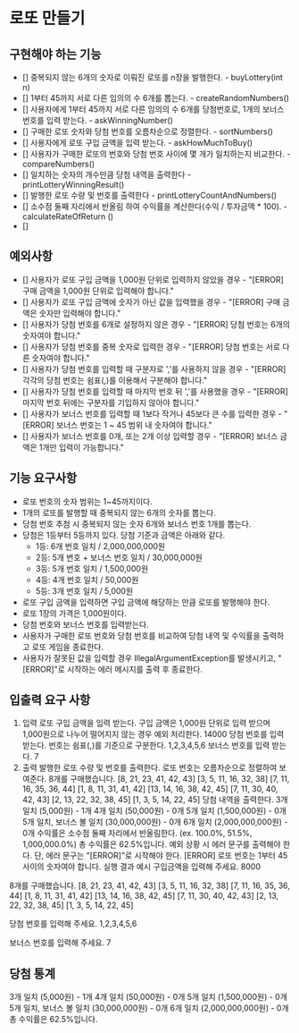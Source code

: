 # 로또 만들기

## 구현해야 하는 기능
* [] 중복되지 않는 6개의 숫자로 이뤄진 로또를 n장을 발행한다. - buyLottery(int n)
* [] 1부터 45까지 서로 다른 임의의 수 6개를 뽑는다. - createRandomNumbers()
* [] 사용자에게 1부터 45까지 서로 다른 임의의 수 6개를 당첨번호로, 1개의 보너스 번호를 입력 받는다. - askWinningNumber()
* [] 구매한 로또 숫자와 당첨 번호를 오름차순으로 정렬한다. - sortNumbers()
* [] 사용자에게 로또 구입 금액을 입력 받는다. - askHowMuchToBuy()
* [] 사용자가 구매한 로또의 번호와 당첨 번호 사이에 몇 개가 일치하는지 비교한다. - compareNumbers()
* [] 일치하는 숫자의 개수만큼 당첨 내역을 출력한다 - printLotteryWinningResult()
* [] 발행한 로또 수량 및 번호를 출력한다 - printLotteryCountAndNumbers()
* [] 소수점 둘째 자리에서 반올림 하여 수익률을 계산한다(수익 / 투자금액 * 100). - calculateRateOfReturn ()
* [] 

## 예외사항
- [] 사용자가 로또 구입 금액을 1,000원 단위로 입력하지 않았을 경우 - "[ERROR] 구매 금액을 1,000원 단위로 입력해야 합니다."
- [] 사용자가 로또 구입 금액에 숫자가 아닌 값을 입력했을 경우 - "[ERROR] 구매 금액은 숫자만 입력해야 합니다."
- [] 사용자가 당첨 번호를 6개로 설정하지 않은 경우 - "[ERROR] 당첨 번호는 6개의 숫자여야 합니다."
- [] 사용자가 당첨 번호를 중복 숫자로 입력한 경우 - "[ERROR] 당첨 번호는 서로 다른 숫자여야 합니다."
- [] 사용자가 당첨 번호를 입력할 때 구분자로 ','를 사용하지 않을 경우 - "[ERROR] 각각의 당첨 번호는 쉼표(,)를 이용해서 구분해야 합니다."
- [] 사용자가 당첨 번호를 입력할 때 마지막 번호 뒤 ','를 사용했을 경우 - "[ERROR] 마지막 번호 뒤에는 구분자를 기입하지 않아야 합니다."
- [] 사용자가 보너스 번호를 입력할 때 1보다 작거나 45보다 큰 수를 입력한 경우 - "[ERROR] 보너스 번호는 1 ~ 45 범위 내 숫자여야 합니다."
- [] 사용자가 보너스 번호를 0개, 또는 2개 이상 입력할 경우 - "[ERROR] 보너스 금액은 1개만 입력이 가능합니다."

## 기능 요구사항
- 로또 번호의 숫자 범위는 1~45까지이다.
- 1개의 로또를 발행할 때 중복되지 않는 6개의 숫자를 뽑는다.
- 당첨 번호 추첨 시 중복되지 않는 숫자 6개와 보너스 번호 1개를 뽑는다.
- 당첨은 1등부터 5등까지 있다. 당첨 기준과 금액은 아래와 같다.
    - 1등: 6개 번호 일치 / 2,000,000,000원
    - 2등: 5개 번호 + 보너스 번호 일치 / 30,000,000원
    - 3등: 5개 번호 일치 / 1,500,000원
    - 4등: 4개 번호 일치 / 50,000원
    - 5등: 3개 번호 일치 / 5,000원
- 로또 구입 금액을 입력하면 구입 금액에 해당하는 만큼 로또를 발행해야 한다.
- 로또 1장의 가격은 1,000원이다.
- 당첨 번호와 보너스 번호를 입력받는다.
- 사용자가 구매한 로또 번호와 당첨 번호를 비교하여 당첨 내역 및 수익률을 출력하고 로또 게임을 종료한다.
- 사용자가 잘못된 값을 입력할 경우 IllegalArgumentException를 발생시키고, "[ERROR]"로 시작하는 에러 메시지를 출력 후 종료한다.
  
## 입출력 요구 사항
1. 입력
   로또 구입 금액을 입력 받는다. 구입 금액은 1,000원 단위로 입력 받으며 1,000원으로 나누어 떨어지지 않는 경우 예외 처리한다.
         14000
         당첨 번호를 입력 받는다. 번호는 쉼표(,)를 기준으로 구분한다.
         1,2,3,4,5,6
         보너스 번호를 입력 받는다.
         7
2. 출력
   발행한 로또 수량 및 번호를 출력한다. 로또 번호는 오름차순으로 정렬하여 보여준다.
      8개를 구매했습니다.
      [8, 21, 23, 41, 42, 43]
      [3, 5, 11, 16, 32, 38]
      [7, 11, 16, 35, 36, 44]
      [1, 8, 11, 31, 41, 42]
      [13, 14, 16, 38, 42, 45]
      [7, 11, 30, 40, 42, 43]
      [2, 13, 22, 32, 38, 45]
      [1, 3, 5, 14, 22, 45]
   당첨 내역을 출력한다.
      3개 일치 (5,000원) - 1개
      4개 일치 (50,000원) - 0개
      5개 일치 (1,500,000원) - 0개
      5개 일치, 보너스 볼 일치 (30,000,000원) - 0개
      6개 일치 (2,000,000,000원) - 0개
   수익률은 소수점 둘째 자리에서 반올림한다. (ex. 100.0%, 51.5%, 1,000,000.0%)
      총 수익률은 62.5%입니다.
   예외 상황 시 에러 문구를 출력해야 한다. 단, 에러 문구는 "[ERROR]"로 시작해야 한다.
      [ERROR] 로또 번호는 1부터 45 사이의 숫자여야 합니다.
   실행 결과 예시
      구입금액을 입력해 주세요.
      8000

8개를 구매했습니다.
[8, 21, 23, 41, 42, 43]
[3, 5, 11, 16, 32, 38]
[7, 11, 16, 35, 36, 44]
[1, 8, 11, 31, 41, 42]
[13, 14, 16, 38, 42, 45]
[7, 11, 30, 40, 42, 43]
[2, 13, 22, 32, 38, 45]
[1, 3, 5, 14, 22, 45]

당첨 번호를 입력해 주세요.
1,2,3,4,5,6

보너스 번호를 입력해 주세요.
7

당첨 통계
---
3개 일치 (5,000원) - 1개
4개 일치 (50,000원) - 0개
5개 일치 (1,500,000원) - 0개
5개 일치, 보너스 볼 일치 (30,000,000원) - 0개
6개 일치 (2,000,000,000원) - 0개
총 수익률은 62.5%입니다.
